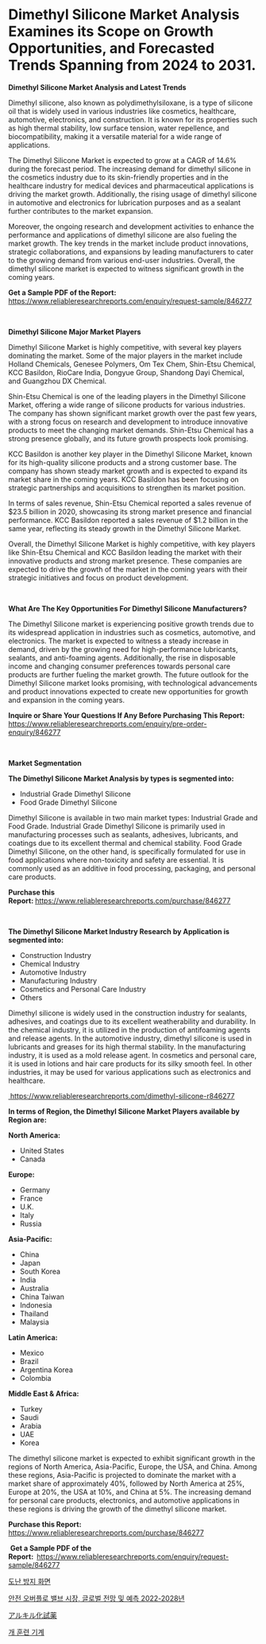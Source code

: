 <p><h1>Dimethyl Silicone Market Analysis Examines its Scope on Growth Opportunities, and Forecasted Trends Spanning from 2024 to 2031.</h1></p><p><strong>Dimethyl Silicone Market Analysis and Latest Trends</strong></p>
<p><p>Dimethyl silicone, also known as polydimethylsiloxane, is a type of silicone oil that is widely used in various industries like cosmetics, healthcare, automotive, electronics, and construction. It is known for its properties such as high thermal stability, low surface tension, water repellence, and biocompatibility, making it a versatile material for a wide range of applications.</p><p>The Dimethyl Silicone Market is expected to grow at a CAGR of 14.6% during the forecast period. The increasing demand for dimethyl silicone in the cosmetics industry due to its skin-friendly properties and in the healthcare industry for medical devices and pharmaceutical applications is driving the market growth. Additionally, the rising usage of dimethyl silicone in automotive and electronics for lubrication purposes and as a sealant further contributes to the market expansion.</p><p>Moreover, the ongoing research and development activities to enhance the performance and applications of dimethyl silicone are also fueling the market growth. The key trends in the market include product innovations, strategic collaborations, and expansions by leading manufacturers to cater to the growing demand from various end-user industries. Overall, the dimethyl silicone market is expected to witness significant growth in the coming years.</p></p>
<p><strong>Get a Sample PDF of the Report:&nbsp;</strong> <a href="https://www.reliableresearchreports.com/enquiry/request-sample/846277">https://www.reliableresearchreports.com/enquiry/request-sample/846277</a></p>
<p>&nbsp;</p>
<p><strong>Dimethyl Silicone Major Market Players</strong></p>
<p><p>Dimethyl Silicone Market is highly competitive, with several key players dominating the market. Some of the major players in the market include Holland Chemicals, Genesee Polymers, Om Tex Chem, Shin-Etsu Chemical, KCC Basildon, RioCare India, Dongyue Group, Shandong Dayi Chemical, and Guangzhou DX Chemical.</p><p>Shin-Etsu Chemical is one of the leading players in the Dimethyl Silicone Market, offering a wide range of silicone products for various industries. The company has shown significant market growth over the past few years, with a strong focus on research and development to introduce innovative products to meet the changing market demands. Shin-Etsu Chemical has a strong presence globally, and its future growth prospects look promising.</p><p>KCC Basildon is another key player in the Dimethyl Silicone Market, known for its high-quality silicone products and a strong customer base. The company has shown steady market growth and is expected to expand its market share in the coming years. KCC Basildon has been focusing on strategic partnerships and acquisitions to strengthen its market position.</p><p>In terms of sales revenue, Shin-Etsu Chemical reported a sales revenue of $23.5 billion in 2020, showcasing its strong market presence and financial performance. KCC Basildon reported a sales revenue of $1.2 billion in the same year, reflecting its steady growth in the Dimethyl Silicone Market.</p><p>Overall, the Dimethyl Silicone Market is highly competitive, with key players like Shin-Etsu Chemical and KCC Basildon leading the market with their innovative products and strong market presence. These companies are expected to drive the growth of the market in the coming years with their strategic initiatives and focus on product development.</p></p>
<p>&nbsp;</p>
<p><strong>What Are The Key Opportunities For Dimethyl Silicone Manufacturers?</strong></p>
<p><p>The Dimethyl Silicone market is experiencing positive growth trends due to its widespread application in industries such as cosmetics, automotive, and electronics. The market is expected to witness a steady increase in demand, driven by the growing need for high-performance lubricants, sealants, and anti-foaming agents. Additionally, the rise in disposable income and changing consumer preferences towards personal care products are further fueling the market growth. The future outlook for the Dimethyl Silicone market looks promising, with technological advancements and product innovations expected to create new opportunities for growth and expansion in the coming years.</p></p>
<p><strong>Inquire or Share Your Questions If Any Before Purchasing This Report:</strong> <a href="https://www.reliableresearchreports.com/enquiry/pre-order-enquiry/846277">https://www.reliableresearchreports.com/enquiry/pre-order-enquiry/846277</a></p>
<p>&nbsp;</p>
<p><strong>Market Segmentation</strong></p>
<p><strong>The Dimethyl Silicone Market Analysis by types is segmented into:</strong></p>
<p><ul><li>Industrial Grade Dimethyl Silicone</li><li>Food Grade Dimethyl Silicone</li></ul></p>
<p><p>Dimethyl Silicone is available in two main market types: Industrial Grade and Food Grade. Industrial Grade Dimethyl Silicone is primarily used in manufacturing processes such as sealants, adhesives, lubricants, and coatings due to its excellent thermal and chemical stability. Food Grade Dimethyl Silicone, on the other hand, is specifically formulated for use in food applications where non-toxicity and safety are essential. It is commonly used as an additive in food processing, packaging, and personal care products.</p></p>
<p><strong>Purchase this Report:&nbsp;</strong><a href="https://www.reliableresearchreports.com/purchase/846277">https://www.reliableresearchreports.com/purchase/846277</a></p>
<p>&nbsp;</p>
<p><strong>The Dimethyl Silicone Market Industry Research by Application is segmented into:</strong></p>
<p><ul><li>Construction Industry</li><li>Chemical Industry</li><li>Automotive Industry</li><li>Manufacturing Industry</li><li>Cosmetics and Personal Care Industry</li><li>Others</li></ul></p>
<p><p>Dimethyl silicone is widely used in the construction industry for sealants, adhesives, and coatings due to its excellent weatherability and durability. In the chemical industry, it is utilized in the production of antifoaming agents and release agents. In the automotive industry, dimethyl silicone is used in lubricants and greases for its high thermal stability. In the manufacturing industry, it is used as a mold release agent. In cosmetics and personal care, it is used in lotions and hair care products for its silky smooth feel. In other industries, it may be used for various applications such as electronics and healthcare.</p></p>
<p><a href="https://www.reliableresearchreports.com/dimethyl-silicone-r846277">&nbsp;https://www.reliableresearchreports.com/dimethyl-silicone-r846277</a></p>
<p><strong>In terms of Region, the Dimethyl Silicone Market Players available by Region are:</strong></p>
<p>
    <p> <strong> North America: </strong>
        <ul>
            <li>United States</li>
            <li>Canada</li>
        </ul>
        </p> 
    <p> <strong> Europe: </strong>
        <ul>
            <li>Germany</li>
            <li>France</li>
            <li>U.K.</li>
            <li>Italy</li>
            <li>Russia</li>
        </ul>
        </p> 
    <p> <strong> Asia-Pacific: </strong>
        <ul>
            <li>China</li>
            <li>Japan</li>
            <li>South Korea</li>
            <li>India</li>
            <li>Australia</li>
            <li>China Taiwan</li>
            <li>Indonesia</li>
            <li>Thailand</li>
            <li>Malaysia</li>
        </ul>
        </p> 
    <p> <strong> Latin America: </strong>
        <ul>
            <li>Mexico</li>
            <li>Brazil</li>
            <li>Argentina Korea</li>
            <li>Colombia</li>
        </ul>
        </p> 
    <p> <strong> Middle East & Africa: </strong>
        <ul>
            <li>Turkey</li>
            <li>Saudi</li>
            <li>Arabia</li>
            <li>UAE</li>
            <li>Korea</li>
        </ul>
    </p>
    </p>
<p><p>The dimethyl silicone market is expected to exhibit significant growth in the regions of North America, Asia-Pacific, Europe, the USA, and China. Among these regions, Asia-Pacific is projected to dominate the market with a market share of approximately 40%, followed by North America at 25%, Europe at 20%, the USA at 10%, and China at 5%. The increasing demand for personal care products, electronics, and automotive applications in these regions is driving the growth of the dimethyl silicone market.</p></p>
<p><strong>Purchase this Report: </strong><a href="https://www.reliableresearchreports.com/purchase/846277">https://www.reliableresearchreports.com/purchase/846277</a></p>
<p>&nbsp;<strong>Get a Sample PDF of the Report:&nbsp;&nbsp;</strong><a href="https://www.reliableresearchreports.com/enquiry/request-sample/846277">https://www.reliableresearchreports.com/enquiry/request-sample/846277</a></p>
<p><strong></strong></p>
<p><p><a href="https://medium.com/@alanperkins1921/%EB%B0%A9%EC%A7%80-%EC%8A%A4%ED%81%AC%EB%A6%B0-%EC%8B%9C%EC%9E%A5-%EA%B7%9C%EB%AA%A8-cagr-2024-2030%EB%85%84-%ED%8A%B8%EB%A0%8C%EB%93%9C-3ae3bc2c52a6">도난 방지 화면</a></p><p><a href="https://github.com/vss5505pa7z1p/Market-Research-Report-List-2/blob/main/1856479130558.md">안전 오버플로 밸브 시장, 글로벌 전망 및 예측 2022-2028년</a></p><p><a href="https://medium.com/@kegley4963152024/%E3%82%A2%E3%83%AB%E3%82%AD%E3%83%AB%E5%8C%96%E8%A9%A6%E8%96%AC%E5%B8%82%E5%A0%B4-%E7%AB%B6%E4%BA%89%E5%88%86%E6%9E%90-%E5%B8%82%E5%A0%B4%E5%8B%95%E5%90%91%E3%81%8A%E3%82%88%E3%81%B32031%E5%B9%B4%E3%81%BE%E3%81%A7%E3%81%AE%E4%BA%88%E6%B8%AC-2d416554feec">アルキル化試薬</a></p><p><a href="https://medium.com/@justonblock/%EA%B0%9C-%ED%9B%88%EB%A0%A8-%EA%B8%B0%EA%B3%84-%EC%8B%9C%EC%9E%A5-%EB%B6%84%EC%84%9D-%EB%B0%8F-2024%EB%85%84%EB%B6%80%ED%84%B0-2031%EB%85%84%EA%B9%8C%EC%A7%80%EC%9D%98-%ED%81%AC%EA%B8%B0-%EC%98%88%EC%B8%A1-4f48ca662e58">개 훈련 기계</a></p></p>